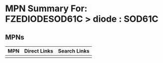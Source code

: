 



# MPN Summary For: FZEDIODESOD61C > diode : SOD61C

## MPNs
  

|MPN|Direct Links|Search Links|
| :--- | :--- | :--- |
||||
